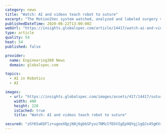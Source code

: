```yaml
---
category: news
title: "Watch: AI and videos teach robot to suture"
excerpt: "The Motion2Vec system watched, analyzed and labeled surgery videos and used that knowledge to teach a da Vinci surgical robot to apply sutures across incisions. Neural networks and Siamese networks were applied to Nearest neighbor imitation (right) for suturing demonstration (left)."
publishedDateTime: 2020-06-22T13:00:00Z
webUrl: "https://insights.globalspec.com/article/14417/watch-ai-and-videos-teach-robot-to-suture"
type: article
quality: 54
heat: 54
published: false

provider:
  name: Engineering360 News
  domain: globalspec.com

topics:
  - AI in Robotics
  - AI

images:
  - url: "https://insights.globalspec.com/images/assets/417/14417/suturing-robot.jpg"
    width: 400
    height: 228
    isCached: true
    title: "Watch: AI and videos teach robot to suture"

secured: "zGY65aKDFlz+ugeeXQpjN8j6gbbSFyoz7NMzIfDSVIgEp9QYgj1gQJs45gKVriLTN3cXQ8qCJNzhhuUlfqZHMPuJvMAvVmERZvESmwMO98lZmEDaJCiXh6gQgHd/Iip5AnKteS+uestHH/edxsmhRXTWSQhYxRrLZiLW6TEF76lNeL+nDBBouz3YVS7BvA+5HeDArX68iw0dZsIfs4ZFoKHrCZetQZ5wJ51lSAchAA3sZzkCk1Z+9Vp7HsX5q67CXmH1mI1sXDfdXSEhJrxBpanvNJFF33uI4LMOJuGcZvUV+m0dZVCRAOQvgnOSggQXD8RwLkaRhTDsHJwdQTNOkw==;w7OiOrMyevdk0kY+j+DWdQ=="
---
```


